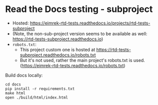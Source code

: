# Read the Docs testing - subproject

* Hosted: https://eimrek-rtd-tests.readthedocs.io/projects/rtd-tests-subproject
* (Note, the non-sub-project version seems to be available as well: https://rtd-tests-subproject.readthedocs.io)
* `robots.txt`:
  * This project custom one is hosted at https://rtd-tests-subproject.readthedocs.io/robots.txt
  * But it's not used, rather the main project's robots.txt is used. (https://eimrek-rtd-tests.readthedocs.io/robots.txt)

Build docs locally:

```
cd docs
pip install -r requirements.txt
make html
open ./build/html/index.html
```
